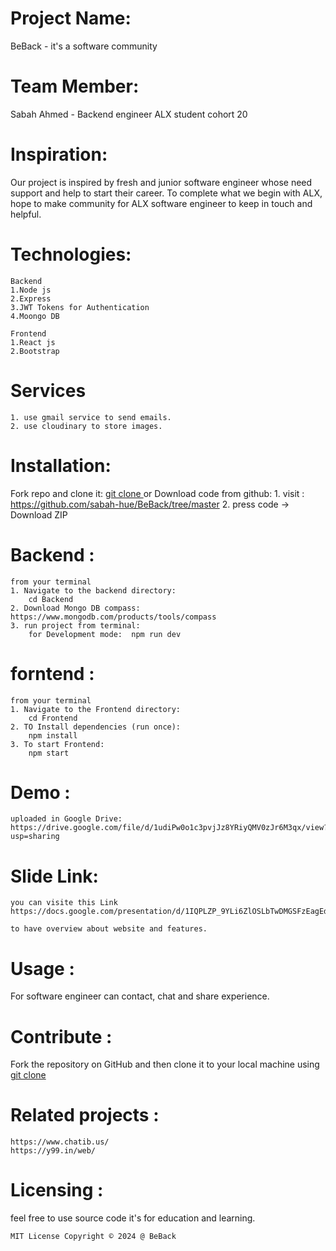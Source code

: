 # Project Name:
BeBack - it's a software community 

# Team Member: 
Sabah Ahmed - Backend engineer
ALX student cohort 20

# Inspiration:
Our project is inspired by fresh and junior software engineer whose need support and help to start their career.
To complete what we begin with ALX, hope to make community for ALX software engineer to keep in touch and helpful.

# Technologies:
	Backend
	1.Node js
	2.Express
	3.JWT Tokens for Authentication
	4.Moongo DB

	Frontend
	1.React js
	2.Bootstrap

# Services
    1. use gmail service to send emails.
    2. use cloudinary to store images.

# Installation:
Fork repo and clone it: 
    [git clone ](https://github.com/sabah-hue/BeBack.git)
or Download code from github:
    1. visit : https://github.com/sabah-hue/BeBack/tree/master
    2. press code -> Download ZIP

 # Backend :
    from your terminal
    1. Navigate to the backend directory:
        cd Backend
    2. Download Mongo DB compass: https://www.mongodb.com/products/tools/compass
    3. run project from terminal:
        for Development mode:  npm run dev 

 # forntend : 
    from your terminal
    1. Navigate to the Frontend directory:
        cd Frontend
    2. TO Install dependencies (run once):
        npm install
    3. To start Frontend:
        npm start

# Demo :
    uploaded in Google Drive:
    https://drive.google.com/file/d/1udiPw0o1c3pvjJz8YRiyQMV0zJr6M3qx/view?usp=sharing

# Slide Link:
    you can visite this Link
    https://docs.google.com/presentation/d/1IQPLZP_9YLi6ZlOSLbTwDMGSFzEagEdGH_OOstc_9s4/edit#slide=id.g30bade8b7ac_0_4

    to have overview about website and features.

# Usage :
For software engineer can contact, chat and share experience.

# Contribute :
Fork the repository on GitHub and then clone it to your local machine using 
    [git clone ](https://github.com/sabah-hue/BeBack.git)

# Related projects :
    https://www.chatib.us/
    https://y99.in/web/

# Licensing :
feel free to use source code it's for education and learning.

    MIT License Copyright © 2024 @ BeBack
